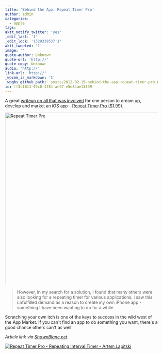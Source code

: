 ```yaml
---
title: 'Behind the App: Repeat Timer Pro'
author: admin
categories:
  - apple
tags: 
aktt_notify_twitter: 'yes'
_edit_last: '1'
_edit_lock: '1329339537:1'
aktt_tweeted: '1'
image: ''
quote-author: Unknown
quote-url: 'http://'
quote-copy: Unknown
audio: 'http://'
link-url: 'http://'
_wpcom_is_markdown: '1'
_wpghs_github_path: _posts/2012-02-15-behind-the-app-repeat-timer-pro.md
id: ff3c1611-49c0-4784-ae97-e5e84ae13f99
---
```

<p>A great <a href="http://www.repeattimerapp.com/how/">writeup on all that was involved</a> for one person to dream up, develop and market an iOS app - <a href="http://click.linksynergy.com/fs-bin/stat?id=6PFrOqNV4B8&offerid=146261&type=3&subid=0&tmpid=1826&RD_PARM1=http%253A%252F%252Fitunes.apple.com%252Fca%252Fapp%252Frepeat-timer-pro-repeating%252Fid481226913%253Fmt%253D8%2526uo%253D4%2526partnerId%253D30" target="itunes_store">Repeat Timer Pro ($1.99)</a>.</p>
<p><img src="https://chrisenns.com/wp-content/uploads/2012/02/timer-app-hand.png" alt="Repeat Timer Pro" title="Repeat Timer Pro" width="556" height="566" class="aligncenter size-full wp-image-20078" /></p>
<blockquote><p>
  However, in my search for a solution, I found that many others were also looking for a repeating timer for various applications. I saw this unfulfilled demand as a reason to create my own iPhone app - something I have been wanting to do for a while.
</p></blockquote>
<p>Scratching your own itch is one of the keys to success in the wild west of the App Market. If you can't find an app to do something you want, there's a good chance others can't as well.</p>
<p><em>Article link via <a href="http://shawnblanc.net/2012/02/repeat-timer/">ShawnBlanc.net</a></em></p>
<p><a href="http://click.linksynergy.com/fs-bin/stat?id=6PFrOqNV4B8&offerid=146261&type=3&subid=0&tmpid=1826&RD_PARM1=http%253A%252F%252Fitunes.apple.com%252Fca%252Fapp%252Frepeat-timer-pro-repeating%252Fid481226913%253Fmt%253D8%2526uo%253D4%2526partnerId%253D30" target="itunes_store"><img src="http://r.mzstatic.com/images/web/linkmaker/badge_appstore-lrg.gif" alt="Repeat Timer Pro - Repeating Interval Timer - Artem Lapitski" style="border: 0;"/></a></p>

